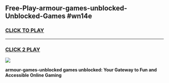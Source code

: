
## Free-Play-armour-games-unblocked-Unblocked-Games #wn14e
<h3>
<a href="https://news.freeplayer.one?title=armour-games-unblocked&ref=8M">CLICK TO PLAY</a></h3>
<hr>

<h3>
<a href="https://news.freeplayer.one?title=armour-games-unblocked&ref=8M">CLICK 2 PLAY</a>
  
</h3>

<a href="https://news.freeplayer.one?title=armour-games-unblocked&ref=8M"><img src="https://clearcache.store/games.png"></a>


**armour-games-unblocked games unblocked: Your Gateway to Fun and Accessible Online Gaming**
